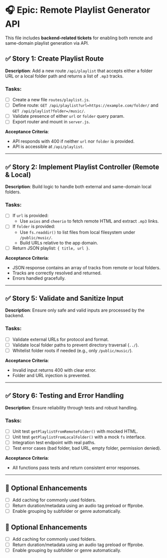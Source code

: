 # 🎧 Epic: Remote Playlist Generator API

This file includes **backend-related tickets** for enabling both remote and same-domain playlist generation via API.

## ✅ Story 1: Create Playlist Route
**Description**: Add a new route `/api/playlist` that accepts either a folder URL or a local folder path and returns a list of `.mp3` tracks.

### Tasks:
- [ ] Create a new file `routes/playlist.js`.
- [ ] Define route: `GET /api/playlist?url=https://example.com/folder/` and `GET /api/playlist?folder=/music/`.
- [ ] Validate presence of either `url` or `folder` query param.
- [ ] Export router and mount in `server.js`.

**Acceptance Criteria**:
- API responds with 400 if neither `url` nor `folder` is provided.
- API is accessible at `/api/playlist`.

---

## ✅ Story 2: Implement Playlist Controller (Remote & Local)
**Description**: Build logic to handle both external and same-domain local folders.

### Tasks:
- [ ] If `url` is provided:
  - Use `axios` and `cheerio` to fetch remote HTML and extract `.mp3` links.
- [ ] If `folder` is provided:
  - Use `fs.readdir()` to list files from local filesystem under `/public/music/`.
  - Build URLs relative to the app domain.
- [ ] Return JSON playlist: `{ title, url }`.

**Acceptance Criteria**:
- JSON response contains an array of tracks from remote or local folders.
- Tracks are correctly resolved and returned.
- Errors handled gracefully.

---

## ✅ Story 5: Validate and Sanitize Input
**Description**: Ensure only safe and valid inputs are processed by the backend.

### Tasks:
- [ ] Validate external URLs for protocol and format.
- [ ] Validate local folder paths to prevent directory traversal (`../`).
- [ ] Whitelist folder roots if needed (e.g., only `/public/music/`).

**Acceptance Criteria**:
- Invalid input returns 400 with clear error.
- Folder and URL injection is prevented.

---

## ✅ Story 6: Testing and Error Handling
**Description**: Ensure reliability through tests and robust handling.

### Tasks:
- [ ] Unit test `getPlaylistFromRemoteFolder()` with mocked HTML.
- [ ] Unit test `getPlaylistFromLocalFolder()` with a mock `fs` interface.
- [ ] Integration test endpoint with real paths.
- [ ] Test error cases (bad folder, bad URL, empty folder, permission denied).

**Acceptance Criteria**:
- All functions pass tests and return consistent error responses.

---

## 🧩 Optional Enhancements
- [ ] Add caching for commonly used folders.
- [ ] Return duration/metadata using an audio tag preload or ffprobe.
- [ ] Enable grouping by subfolder or genre automatically.

## 🧩 Optional Enhancements

- [ ] Add caching for commonly used folders.
- [ ] Return duration/metadata using an audio tag preload or ffprobe.
- [ ] Enable grouping by subfolder or genre automatically.
